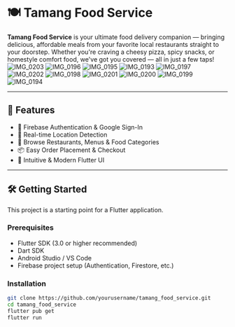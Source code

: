 # 🍽️ Tamang Food Service

**Tamang Food Service** is your ultimate food delivery companion — bringing delicious, affordable meals from your favorite local restaurants straight to your doorstep. Whether you're craving a cheesy pizza, spicy snacks, or homestyle comfort food, we've got you covered — all in just a few taps!
![IMG_0203](https://github.com/user-attachments/assets/ad5e3c9e-d647-4961-880c-fdd3c7c58cf8)
![IMG_0196](https://github.com/user-attachments/assets/3b126610-480b-4881-80e2-0ed25808a6c0)
![IMG_0195](https://github.com/user-attachments/assets/809b324c-9863-43a6-b034-0a131e5cb765)
![IMG_0193](https://github.com/user-attachments/assets/92d4f06f-44a1-457e-a0b0-a6718768732c)
![IMG_0197](https://github.com/user-attachments/assets/08582270-fd70-4765-8372-81971462c545)
![IMG_0202](https://github.com/user-attachments/assets/a716520e-f799-42cb-9b92-c30dd184b431)
![IMG_0198](https://github.com/user-attachments/assets/5d5d8b85-225d-44e2-9dc9-5902c73c61bf)
![IMG_0201](https://github.com/user-attachments/assets/da28b1bc-0f0f-474c-8fba-3464aff8d339)
![IMG_0200](https://github.com/user-attachments/assets/2a8fb94f-cc73-42b9-a7d1-018eab6bc72e)
![IMG_0199](https://github.com/user-attachments/assets/0b12940f-c017-4a3d-aaaa-39b965ddc38e)
![IMG_0194](https://github.com/user-attachments/assets/51683e40-e05f-4a71-b027-b105fbc69631)




---

## 🚀 Features

- 🔐 Firebase Authentication & Google Sign-In  
- 📍 Real-time Location Detection  
- 🍕 Browse Restaurants, Menus & Food Categories  
- 📦 Easy Order Placement & Checkout  
- 📱 Intuitive & Modern Flutter UI  

---

## 🛠️ Getting Started

This project is a starting point for a Flutter application.

### Prerequisites

- Flutter SDK (3.0 or higher recommended)
- Dart SDK
- Android Studio / VS Code
- Firebase project setup (Authentication, Firestore, etc.)

### Installation

```bash
git clone https://github.com/yourusername/tamang_food_service.git
cd tamang_food_service
flutter pub get
flutter run
